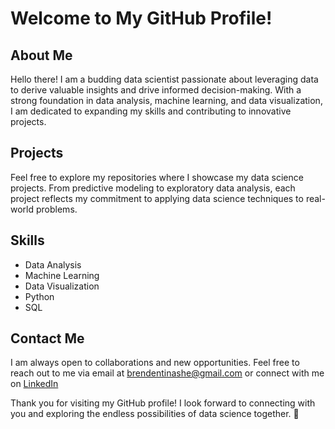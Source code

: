 # Welcome to My GitHub Profile!

## About Me
Hello there! I am a budding data scientist passionate about leveraging data to derive valuable insights and drive informed decision-making. With a strong foundation in data analysis, machine learning, and data visualization, I am dedicated to expanding my skills and contributing to innovative projects.

## Projects
Feel free to explore my repositories where I showcase my data science projects. From predictive modeling to exploratory data analysis, each project reflects my commitment to applying data science techniques to real-world problems.

## Skills
- Data Analysis
- Machine Learning
- Data Visualization
- Python
- SQL

## Contact Me
I am always open to collaborations and new opportunities. Feel free to reach out to me via email at brendentinashe@gmail.com or connect with me on [LinkedIn](https://www.linkedin.com/tinashe-b-sithole-46382b1b4) 

Thank you for visiting my GitHub profile! I look forward to connecting with you and exploring the endless possibilities of data science together. 🚀

<!---
brenden-DS/brenden-DS is a ✨ special ✨ repository because its `README.md` (this file) appears on your GitHub profile.
You can click the Preview link to take a look at your changes.
--->
